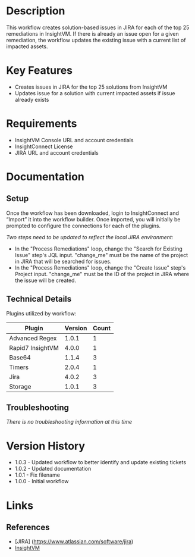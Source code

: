# Description

This workflow creates solution-based issues in JIRA for each of the top 25 remediations in InsightVM. If there is already an issue open for a given remediation, the workflow updates the existing issue with a current list of impacted assets.

# Key Features

* Creates issues in JIRA for the top 25 solutions from InsightVM
* Updates issue for a solution with current impacted assets if issue already exists

# Requirements

* InsightVM Console URL and account credentials
* InsightConnect License
* JIRA URL and account credentials

# Documentation

## Setup

Once the workflow has been downloaded, login to InsightConnect and “Import” it into the workflow builder. Once imported, you will initially be prompted to configure the connections for each of the plugins.

*Two steps need to be updated to reflect the local JIRA environment:*
* In the "Process Remediations" loop, change the "Search for Existing Issue" step's JQL input. "change_me" must be the name of the project in JIRA that will be searched for issues. 
* In the "Process Remediations" loop, change the "Create Issue" step's Project input. "change_me" must be the ID of the project in JIRA where the issue will be created.

## Technical Details

Plugins utilized by workflow:

|Plugin|Version|Count|
|----|----|--------|
|Advanced Regex|1.0.1|1|
|Rapid7 InsightVM|4.0.0|1|
|Base64|1.1.4|3|
|Timers|2.0.4|1|
|Jira|4.0.2|3|
|Storage|1.0.1|3|

## Troubleshooting

_There is no troubleshooting information at this time_

# Version History

* 1.0.3 - Updated workflow to better identify and update existing tickets
* 1.0.2 - Updated documentation
* 1.0.1 - Fix filename
* 1.0.0 - Initial workflow

# Links

## References

* [JIRA] (https://www.atlassian.com/software/jira)
* [InsightVM](https://www.rapid7.com/products/insightvm/)
